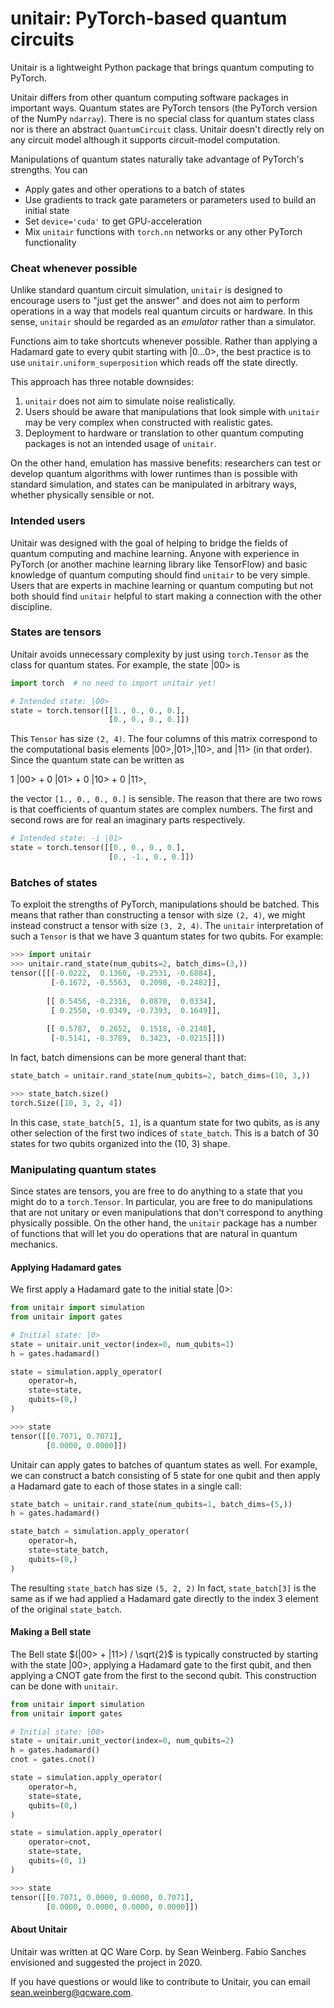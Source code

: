 # unitair: PyTorch-based quantum circuits

Unitair is a lightweight Python package that 
brings quantum computing to PyTorch. 

Unitair differs from other quantum computing software packages
in important ways. Quantum states are PyTorch tensors (the PyTorch
version of the NumPy `ndarray`). There is no special class for quantum states
class nor is there an abstract `QuantumCircuit` class. 
Unitair doesn't directly rely on any circuit model although it 
supports circuit-model computation.

Manipulations of quantum states naturally take advantage of PyTorch's strengths. 
You can
- Apply gates and other operations to a batch of states
- Use gradients to track gate parameters or parameters used to build an initial state
- Set `device='cuda'` to get GPU-acceleration
- Mix `unitair` functions with `torch.nn` networks or any other PyTorch functionality


### Cheat whenever possible
Unlike standard quantum circuit simulation, `unitair` 
is designed to encourage users to 
"just get the answer" and does not aim
to perform operations in a way that models real
quantum circuits or hardware. In this sense, `unitair` should
be regarded as an *emulator* rather than a simulator.

Functions aim to take shortcuts whenever possible. 
Rather than applying a Hadamard gate to every
qubit starting with |0...0>, 
the best practice is to use `unitair.uniform_superposition`
which reads off the state directly.

This approach has three notable downsides:
1. `unitair` does not aim to simulate noise realistically.
1. Users should be aware that manipulations that look
   simple with `unitair` may be very complex when constructed with 
   realistic gates.
1. Deployment to hardware or translation to other quantum computing
   packages is not an intended usage of `unitair`.
   
On the other hand, emulation has massive benefits: researchers can
test or develop quantum algorithms with lower runtimes than
is possible with standard simulation, and states can
be manipulated in arbitrary ways, whether physically sensible or not.

### Intended users
Unitair was designed with the goal of helping to bridge the fields
of quantum computing and machine learning. Anyone with experience in 
PyTorch (or another machine learning library like TensorFlow) 
and basic knowledge of quantum computing should find
`unitair` to be very simple. Users that are experts in 
machine learning or quantum computing but not both
should find `unitair` helpful to start making a connection 
with the other discipline.

### States are tensors
Unitair avoids unnecessary complexity by just using `torch.Tensor` as the
class for quantum states. For example, the state $|00>$ is
```python
import torch  # no need to import unitair yet!

# Intended state: |00>
state = torch.tensor([[1., 0., 0., 0.],
                      [0., 0., 0., 0.]])
```
This `Tensor` has size `(2, 4)`. 
The four columns of this matrix correspond to the computational basis elements
$|00>, |01>, |10>,$ and $|11>$ (in that order). Since the quantum state can be
written as 

1 |00> + 0 |01> +  0 |10> + 0 |11>, 

the vector `[1., 0., 0., 0.]`
is sensible. The reason that there are two rows is that coefficients of quantum
states are complex numbers. The first and second rows are for real an imaginary 
parts respectively.

```python
# Intended state: -i |01>
state = torch.tensor([[0., 0., 0., 0.],
                      [0., -1., 0., 0.]])
```

### Batches of states
To exploit the strengths of PyTorch, manipulations should be batched.
This means that rather than constructing a tensor with size `(2, 4)`, we
might instead construct a tensor with size `(3, 2, 4)`. The `unitair` interpretation
of such a `Tensor` is that we have 3 quantum states for two qubits. For example:

```python
>>> import unitair
>>> unitair.rand_state(num_qubits=2, batch_dims=(3,))
tensor([[[-0.0222,  0.1360, -0.2531, -0.6884],
         [-0.1672, -0.5563,  0.2098, -0.2482]],
         
        [[ 0.5456, -0.2316,  0.0870,  0.0334],
         [ 0.2550, -0.0349, -0.7393,  0.1649]],
         
        [[ 0.5787,  0.2652,  0.1518, -0.2148],
         [-0.5141, -0.3789,  0.3423, -0.0215]]])
```

In fact, batch dimensions can be more general thant that:
```python
state_batch = unitair.rand_state(num_qubits=2, batch_dims=(10, 3,))
```

```python
>>> state_batch.size()
torch.Size([10, 3, 2, 4])
```

In this case, `state_batch[5, 1]`, is a quantum state for two qubits, as is any other
selection of the first two indices of `state_batch`. This is a batch of 30 states for two qubits
organized into the (10, 3) shape.


### Manipulating quantum states
Since states are tensors, you are free to do anything to a state that
you might do to a `torch.Tensor`. In particular, you are free to do manipulations
that are not unitary or even manipulations that don't correspond to anything
physically possible. On the other hand, the `unitair` package has a number of functions that
will let you do operations that are natural in quantum mechanics.

#### Applying Hadamard gates
We first apply a Hadamard gate to the initial state $|0>$:

```python
from unitair import simulation
from unitair import gates

# Initial state: |0>
state = unitair.unit_vector(index=0, num_qubits=1)
h = gates.hadamard()

state = simulation.apply_operator(
    operator=h,
    state=state,
    qubits=(0,)
)
```

```python
>>> state
tensor([[0.7071, 0.7071],
        [0.0000, 0.0000]])
```

Unitair can apply gates to batches of quantum states as well. For example,
we can construct a batch consisting of 5 state for one qubit and
then apply a Hadamard gate to each of those states in a single call:
```python
state_batch = unitair.rand_state(num_qubits=1, batch_dims=(5,))
h = gates.hadamard()

state_batch = simulation.apply_operator(
    operator=h,
    state=state_batch,
    qubits=(0,)
)
```

The resulting `state_batch` has size `(5, 2, 2)` In fact, `state_batch[3]` is the same as
if we had applied a Hadamard gate directly to the index 3 element of the original `state_batch`.


#### Making a Bell state
The Bell state $(|00> + |11>) / \sqrt{2}$ is typically constructed by
starting with the state |00>, applying a Hadamard gate to the first
qubit, and then applying a CNOT gate from the first to the second
qubit. This construction can be done with `unitair`.
```python
from unitair import simulation
from unitair import gates

# Initial state: |00>
state = unitair.unit_vector(index=0, num_qubits=2)
h = gates.hadamard()
cnot = gates.cnot()

state = simulation.apply_operator(
    operator=h,
    state=state,
    qubits=(0,)
)

state = simulation.apply_operator(
    operator=cnot,
    state=state,
    qubits=(0, 1)
)
```

```python
>>> state
tensor([[0.7071, 0.0000, 0.0000, 0.7071],
        [0.0000, 0.0000, 0.0000, 0.0000]])
```

#### About Unitair
Unitair was written at QC Ware Corp. by Sean Weinberg.
Fabio Sanches envisioned and suggested the project in 2020.

If you have questions or would like to contribute to Unitair,
you can email sean.weinberg@qcware.com.
